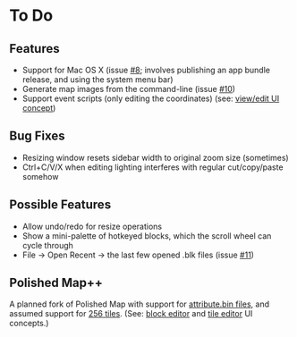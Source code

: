 # To Do

## Features

* Support for Mac OS X (issue [#8](https://github.com/Rangi42/polished-map/issues/8); involves publishing an app bundle release, and using the system menu bar)
* Generate map images from the command-line (issue [#10](https://github.com/Rangi42/polished-map/issues/10))
* Support event scripts (only editing the coordinates) (see: [view/edit UI concept](https://i.imgur.com/YwtFzlZ.png))

## Bug Fixes

* Resizing window resets sidebar width to original zoom size (sometimes)
* Ctrl+C/V/X when editing lighting interferes with regular cut/copy/paste somehow

## Possible Features

* Allow undo/redo for resize operations
* Show a mini-palette of hotkeyed blocks, which the scroll wheel can cycle through
* File → Open Recent → the last few opened .blk files (issue [#11](https://github.com/Rangi42/polished-map/issues/11))

## Polished Map++

A planned fork of Polished Map with support for [attribute.bin files](https://github.com/pret/pokecrystal/wiki/Allow-tiles-to-have-different-attributes-in-different-blocks-\(including-X-and-Y-flip\)), and assumed support for [256 tiles](https://github.com/pret/pokecrystal/wiki/Expand-tilesets-from-192-to-255-tiles). (See: [block editor](https://i.imgur.com/e2Qai5Y.png) and [tile editor](https://i.imgur.com/QiChqxS.png) UI concepts.)
